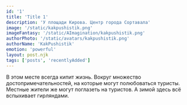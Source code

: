 ```yaml
---
id: '1'
title: 'Title 1'
description: 'У площади Кирова. Центр города Сортавала'
image: '/static/kakpushistik.png'
imageFantasy: '/static/AImagination/kakpushistik.png'
authorPhoto: '/static/avatars/kakpushistik.png'
authorName: 'KakPushistik'
emotion: 'powerful'
layout: post.njk
tags: ['posts', 'recentlyAdded']
---
```


В этом месте всегда кипит жизнь. Вокруг множество достопримечательностей, на которые могут полюбоваться туристы. Местные жители же могут поглазеть на туристов. А зимой здесь всё вспыхивает гирляндами.


